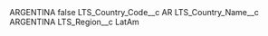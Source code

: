 <?xml version="1.0" encoding="UTF-8"?>
<CustomMetadata xmlns="http://soap.sforce.com/2006/04/metadata" xmlns:xsi="http://www.w3.org/2001/XMLSchema-instance" xmlns:xsd="http://www.w3.org/2001/XMLSchema">
    <label>ARGENTINA</label>
    <protected>false</protected>
    <values>
        <field>LTS_Country_Code__c</field>
        <value xsi:type="xsd:string">AR</value>
    </values>
    <values>
        <field>LTS_Country_Name__c</field>
        <value xsi:type="xsd:string">ARGENTINA</value>
    </values>
    <values>
        <field>LTS_Region__c</field>
        <value xsi:type="xsd:string">LatAm</value>
    </values>
</CustomMetadata>
